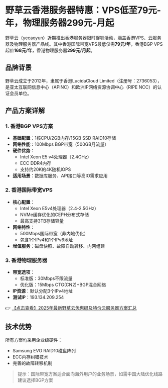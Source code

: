# 野草云香港服务器特惠：VPS低至79元-年，物理服务器299元-月起

野草云（yecaoyun）近期推出香港服务器限时促销活动，涵盖香港VPS、云服务器及物理服务器产品线。其中香港国际带宽VPS最低仅需**79元/年**，香港BGP VPS起价**168元/年**，香港物理服务器**299元/月起**。

## 品牌背景
野草云成立于2012年，隶属于香港LucidaCloud Limited（注册号：2736053），是亚太互联网信息中心（APINC）和欧洲IP网络资源协调中心（RIPE NCC）的认证会员单位。

## 产品方案详解

### 1. 香港BGP VPS方案
- **基础配置**：1核CPU/2GB内存/15GB SSD RAID10存储
- **网络性能**：100Mbps BGP带宽（500GB月流量）
- **硬件优势**：
  - Intel Xeon E5 v4处理器（2.4GHz）
  - ECC DDR4内存
  - 支持约20K的4K随机IOPS
- **适用场景**：数据库服务、API接口等高IO需求应用

### 2. 香港国际带宽VPS
- **核心配置**：
  - Intel Xeon E5v4处理器（2.4-2.5GHz）
  - NVMe缓存优化的CEPH分布式存储
  - 最高支持3TB存储容量
- **网络特性**：
  - 500Mbps国际带宽（非内地优化）
  - 包含1个IPv4和1个IPv6地址
- **增值服务**：磁盘快照、故障自动转移、内网组建

### 3. 香港物理服务器
- **带宽选项**：
  - 标准版：30Mbps不限流量
  - 优化版：15Mbps CTG(CN2)+BGP混合网络
- **IP资源**：默认分配3个IPv4地址
- **测试IP**：193.134.209.254

👉 [【点击查看】2025年最新野草云优惠码及特价云服务器方案汇总](https://bit.ly/yecaoyun)

## 技术优势
所有方案均采用企业级硬件：
- Samsung EVO RAID10磁盘阵列
- ECC内存纠错技术
- 完善的故障转移机制

> 提示：国际带宽方案适合面向海外用户的业务场景，如需中国大陆优化线路建议选择BGP方案